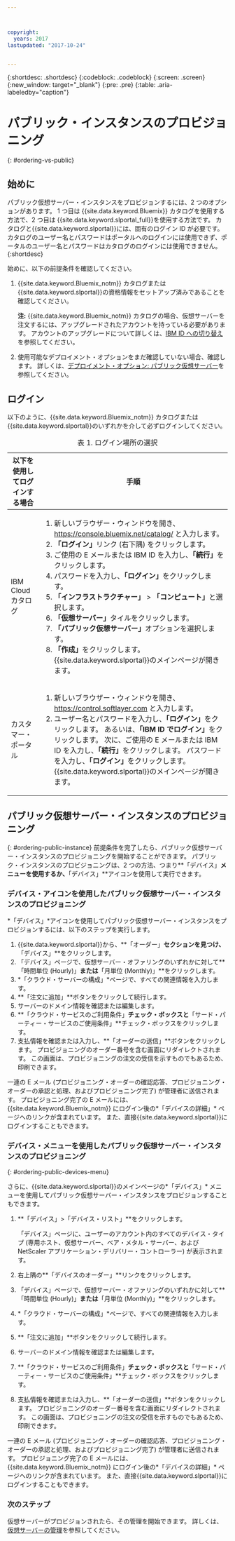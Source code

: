 ```yaml
---



copyright:
  years: 2017
lastupdated: "2017-10-24"


---
```


{:shortdesc: .shortdesc}
{:codeblock: .codeblock}
{:screen: .screen}
{:new_window: target="_blank"}
{:pre: .pre}
{:table: .aria-labeledby="caption"}

# パブリック・インスタンスのプロビジョニング
{: #ordering-vs-public}

## 始めに
パブリック仮想サーバー・インスタンスをプロビジョンするには、2 つのオプションがあります。 1 つ目は {{site.data.keyword.Bluemix}} カタログを使用する方法で、2 つ目は {{site.data.keyword.slportal_full}}を使用する方法です。 カタログと{{site.data.keyword.slportal}}には、固有のログイン ID が必要です。 カタログのユーザー名とパスワードはポータルへのログインには使用できず、ポータルのユーザー名とパスワードはカタログのログインには使用できません。
{:shortdesc}

始めに、以下の前提条件を確認してください。

  1. {{site.data.keyword.Bluemix_notm}} カタログまたは{{site.data.keyword.slportal}}の資格情報をセットアップ済みであることを確認してください。 
  
     **注:** {{site.data.keyword.Bluemix_notm}} カタログの場合、仮想サーバーを注文するには、アップグレードされたアカウントを持っている必要があります。 アカウントのアップグレードについて詳しくは、[IBM ID への切り替え](https://console.bluemix.net/docs/admin/softlayerlink.html)を参照してください。
  
  2. 使用可能なデプロイメント・オプションをまだ確認していない場合、確認します。 詳しくは、[デプロイメント・オプション: パブリック仮想サーバー](../vsi/vsi_public.html)を参照してください。

## ログイン 
以下のように、{{site.data.keyword.Bluemix_notm}} カタログまたは{{site.data.keyword.slportal}}のいずれかを介して必ずログインしてください。 

  <table>
   <CAPTION>表 1. ログイン場所の選択</CAPTION>
   <THEAD>
   <TR>
   <th>以下を使用してログインする場合</th>
   <th>手順</th>
   </TR>
   </THEAD>
   <TBODY>
   <tr>
   <td>IBM Cloud カタログ</td>
   <td>
   <ol>
   <li>新しいブラウザー・ウィンドウを開き、<a href="https://console.bluemix.net/catalog/">https://console.bluemix.net/catalog/</a> と入力します。</li>
   <li><b>「ログイン」</b>リンク (右下隅) をクリックします。 </li>
   <li>ご使用の E メールまたは IBM ID を入力し、<b>「続行」</b>をクリックします。</li>
   <li>パスワードを入力し、<b>「ログイン」</b>をクリックします。</li>
   <li><b>「インフラストラクチャー」</b> > <b>「コンピュート」</b>と選択します。</li>
   <li><b>「仮想サーバー」</b>タイルをクリックします。</li>
   <li><b>「パブリック仮想サーバー」</b>オプションを選択します。</li>
   <li><b>「作成」</b>をクリックします。 {{site.data.keyword.slportal}}のメインページが開きます。</li>
   </ol>
   </td>
   </tr>
   <tr>
   <td>カスタマー・ポータル</td>
   <td>
   <ol>
   <li>新しいブラウザー・ウィンドウを開き、<a href="https://control.softlayer.com">https://control.softlayer.com</a> と入力します。</li>
   <li>ユーザー名とパスワードを入力し、<b>「ログイン」</b>をクリックします。 あるいは、<b>「IBM ID でログイン」</b>をクリックします。 次に、ご使用の E メールまたは IBM ID を入力し、<b>「続行」</b>をクリックします。 パスワードを入力し、<b>「ログイン」</b>をクリックします。 {{site.data.keyword.slportal}}のメインページが開きます。</li>
   </ol>
   </td>
   </tr>
   </TBODY>
   </table>

## パブリック仮想サーバー・インスタンスのプロビジョニング
{: #ordering-public-instance}
前提条件を完了したら、パブリック仮想サーバー・インスタンスのプロビジョニングを開始することができます。 パブリック・インスタンスのプロビジョニングは、2 つの方法、つまり**「デバイス」**メニューを使用するか、**「デバイス」**アイコンを使用して実行できます。

### デバイス・アイコンを使用したパブリック仮想サーバー・インスタンスのプロビジョニング
*「デバイス」*アイコンを使用してパブリック仮想サーバー・インスタンスをプロビジョンするには、以下のステップを実行します。

1.  {{site.data.keyword.slportal}}から、**「オーダー」**セクションを見つけ、**「デバイス」**をクリックします。
2.  「デバイス」ページで、仮想サーバー・オファリングのいずれかに対して**「時間単位 (Hourly)」**または**「月単位 (Monthly)」**をクリックします。
3.  *「クラウド・サーバーの構成」*ページで、すべての関連情報を入力します。
4.  **「注文に追加」**ボタンをクリックして続行します。
5.  サーバーのドメイン情報を確認または編集します。
5.  **「クラウド・サービスのご利用条件」**チェック・ボックスと**「サード・パーティー・サービスのご使用条件」**チェック・ボックスをクリックします。
6.  支払情報を確認または入力し、**「オーダーの送信」**ボタンをクリックします。 プロビジョニングのオーダー番号を含む画面にリダイレクトされます。 この画面は、プロビジョニングの注文の受信を示すものでもあるため、印刷できます。

 一連の E メール (プロビジョニング・オーダーの確認応答、プロビジョニング・オーダーの承認と処理、およびプロビジョニング完了) が管理者に送信されます。 プロビジョニング完了の E メールには、{{site.data.keyword.Bluemix_notm}} にログイン後の*「デバイスの詳細」* ページへのリンクが含まれています。 また、直接{{site.data.keyword.slportal}}にログインすることもできます。

### デバイス・メニューを使用したパブリック仮想サーバー・インスタンスのプロビジョニング
{: #ordering-public-devices-menu}

さらに、{{site.data.keyword.slportal}}のメインページの*「デバイス」* メニューを使用してパブリック仮想サーバー・インスタンスをプロビジョンすることもできます。 

1. **「デバイス」>「デバイス・リスト」**をクリックします。

   「デバイス」ページに、ユーザーのアカウント内のすべてのデバイス・タイプ (専用ホスト、仮想サーバー、ベア・メタル・サーバー、および NetScaler アプリケーション・デリバリー・コントローラー) が表示されます。
2. 右上隅の**「デバイスのオーダー」**リンクをクリックします。
3. 「デバイス」ページで、仮想サーバー・オファリングのいずれかに対して**「時間単位 (Hourly)」**または**「月単位 (Monthly)」**をクリックします。
4. *「クラウド・サーバーの構成」*ページで、すべての関連情報を入力します。
5. **「注文に追加」**ボタンをクリックして続行します。
6. サーバーのドメイン情報を確認または編集します。
7. **「クラウド・サービスのご利用条件」**チェック・ボックスと**「サード・パーティー・サービスのご使用条件」**チェック・ボックスをクリックします。
8. 支払情報を確認または入力し、**「オーダーの送信」**ボタンをクリックします。 プロビジョニングのオーダー番号を含む画面にリダイレクトされます。 この画面は、プロビジョニングの注文の受信を示すものでもあるため、印刷できます。

一連の E メール (プロビジョニング・オーダーの確認応答、プロビジョニング・オーダーの承認と処理、およびプロビジョニング完了) が管理者に送信されます。 プロビジョニング完了の E メールには、{{site.data.keyword.Bluemix_notm}} にログイン後の*「デバイスの詳細」* ページへのリンクが含まれています。 また、直接{{site.data.keyword.slportal}}にログインすることもできます。

### 次のステップ
仮想サーバーがプロビジョンされたら、その管理を開始できます。 詳しくは、[仮想サーバーの管理](../vsi/vsi_managing.html)を参照してください。
